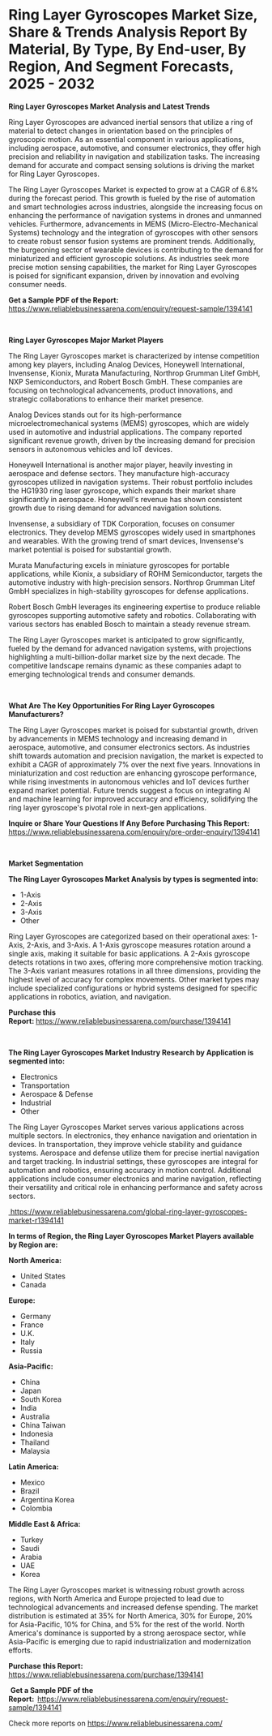 <p><h1>Ring Layer Gyroscopes Market Size, Share & Trends Analysis Report By Material, By Type, By End-user, By Region, And Segment Forecasts, 2025 - 2032</h1></p><p><strong>Ring Layer Gyroscopes Market Analysis and Latest Trends</strong></p>
<p><p>Ring Layer Gyroscopes are advanced inertial sensors that utilize a ring of material to detect changes in orientation based on the principles of gyroscopic motion. As an essential component in various applications, including aerospace, automotive, and consumer electronics, they offer high precision and reliability in navigation and stabilization tasks. The increasing demand for accurate and compact sensing solutions is driving the market for Ring Layer Gyroscopes.</p><p>The Ring Layer Gyroscopes Market is expected to grow at a CAGR of 6.8% during the forecast period. This growth is fueled by the rise of automation and smart technologies across industries, alongside the increasing focus on enhancing the performance of navigation systems in drones and unmanned vehicles. Furthermore, advancements in MEMS (Micro-Electro-Mechanical Systems) technology and the integration of gyroscopes with other sensors to create robust sensor fusion systems are prominent trends. Additionally, the burgeoning sector of wearable devices is contributing to the demand for miniaturized and efficient gyroscopic solutions. As industries seek more precise motion sensing capabilities, the market for Ring Layer Gyroscopes is poised for significant expansion, driven by innovation and evolving consumer needs.</p></p>
<p><strong>Get a Sample PDF of the Report:&nbsp;</strong> <a href="https://www.reliablebusinessarena.com/enquiry/request-sample/1394141?utm_campaign=1892&utm_medium=2&utm_source=Github&utm_content=ia&utm_term=22032025&utm_id=ring-layer-gyroscopes">https://www.reliablebusinessarena.com/enquiry/request-sample/1394141</a></p>
<p>&nbsp;</p>
<p><strong>Ring Layer Gyroscopes Major Market Players</strong></p>
<p><p>The Ring Layer Gyroscopes market is characterized by intense competition among key players, including Analog Devices, Honeywell International, Invensense, Kionix, Murata Manufacturing, Northrop Grumman Litef GmbH, NXP Semiconductors, and Robert Bosch GmbH. These companies are focusing on technological advancements, product innovations, and strategic collaborations to enhance their market presence.</p><p>Analog Devices stands out for its high-performance microelectromechanical systems (MEMS) gyroscopes, which are widely used in automotive and industrial applications. The company reported significant revenue growth, driven by the increasing demand for precision sensors in autonomous vehicles and IoT devices.</p><p>Honeywell International is another major player, heavily investing in aerospace and defense sectors. They manufacture high-accuracy gyroscopes utilized in navigation systems. Their robust portfolio includes the HG1930 ring laser gyroscope, which expands their market share significantly in aerospace. Honeywell's revenue has shown consistent growth due to rising demand for advanced navigation solutions.</p><p>Invensense, a subsidiary of TDK Corporation, focuses on consumer electronics. They develop MEMS gyroscopes widely used in smartphones and wearables. With the growing trend of smart devices, Invensense's market potential is poised for substantial growth.</p><p>Murata Manufacturing excels in miniature gyroscopes for portable applications, while Kionix, a subsidiary of ROHM Semiconductor, targets the automotive industry with high-precision sensors. Northrop Grumman Litef GmbH specializes in high-stability gyroscopes for defense applications.</p><p>Robert Bosch GmbH leverages its engineering expertise to produce reliable gyroscopes supporting automotive safety and robotics. Collaborating with various sectors has enabled Bosch to maintain a steady revenue stream.</p><p>The Ring Layer Gyroscopes market is anticipated to grow significantly, fueled by the demand for advanced navigation systems, with projections highlighting a multi-billion-dollar market size by the next decade. The competitive landscape remains dynamic as these companies adapt to emerging technological trends and consumer demands.</p></p>
<p>&nbsp;</p>
<p><strong>What Are The Key Opportunities For Ring Layer Gyroscopes Manufacturers?</strong></p>
<p><p>The Ring Layer Gyroscopes market is poised for substantial growth, driven by advancements in MEMS technology and increasing demand in aerospace, automotive, and consumer electronics sectors. As industries shift towards automation and precision navigation, the market is expected to exhibit a CAGR of approximately 7% over the next five years. Innovations in miniaturization and cost reduction are enhancing gyroscope performance, while rising investments in autonomous vehicles and IoT devices further expand market potential. Future trends suggest a focus on integrating AI and machine learning for improved accuracy and efficiency, solidifying the ring layer gyroscope's pivotal role in next-gen applications.</p></p>
<p><strong>Inquire or Share Your Questions If Any Before Purchasing This Report:</strong> <a href="https://www.reliablebusinessarena.com/enquiry/pre-order-enquiry/1394141?utm_campaign=1892&utm_medium=2&utm_source=Github&utm_content=ia&utm_term=22032025&utm_id=ring-layer-gyroscopes">https://www.reliablebusinessarena.com/enquiry/pre-order-enquiry/1394141</a></p>
<p>&nbsp;</p>
<p><strong>Market Segmentation</strong></p>
<p><strong>The Ring Layer Gyroscopes Market Analysis by types is segmented into:</strong></p>
<p><ul><li>1-Axis</li><li>2-Axis</li><li>3-Axis</li><li>Other</li></ul></p>
<p><p>Ring Layer Gyroscopes are categorized based on their operational axes: 1-Axis, 2-Axis, and 3-Axis. A 1-Axis gyroscope measures rotation around a single axis, making it suitable for basic applications. A 2-Axis gyroscope detects rotations in two axes, offering more comprehensive motion tracking. The 3-Axis variant measures rotations in all three dimensions, providing the highest level of accuracy for complex movements. Other market types may include specialized configurations or hybrid systems designed for specific applications in robotics, aviation, and navigation.</p></p>
<p><strong>Purchase this Report:&nbsp;</strong><a href="https://www.reliablebusinessarena.com/purchase/1394141?utm_campaign=1892&utm_medium=2&utm_source=Github&utm_content=ia&utm_term=22032025&utm_id=ring-layer-gyroscopes">https://www.reliablebusinessarena.com/purchase/1394141</a></p>
<p>&nbsp;</p>
<p><strong>The Ring Layer Gyroscopes Market Industry Research by Application is segmented into:</strong></p>
<p><ul><li>Electronics</li><li>Transportation</li><li>Aerospace & Defense</li><li>Industrial</li><li>Other</li></ul></p>
<p><p>The Ring Layer Gyroscopes Market serves various applications across multiple sectors. In electronics, they enhance navigation and orientation in devices. In transportation, they improve vehicle stability and guidance systems. Aerospace and defense utilize them for precise inertial navigation and target tracking. In industrial settings, these gyroscopes are integral for automation and robotics, ensuring accuracy in motion control. Additional applications include consumer electronics and marine navigation, reflecting their versatility and critical role in enhancing performance and safety across sectors.</p></p>
<p><a href="https://www.reliablebusinessarena.com/global-ring-layer-gyroscopes-market-r1394141?utm_campaign=1892&utm_medium=2&utm_source=Github&utm_content=ia&utm_term=22032025&utm_id=ring-layer-gyroscopes">&nbsp;https://www.reliablebusinessarena.com/global-ring-layer-gyroscopes-market-r1394141</a></p>
<p><strong>In terms of Region, the Ring Layer Gyroscopes Market Players available by Region are:</strong></p>
<p>
    <p> <strong> North America: </strong>
        <ul>
            <li>United States</li>
            <li>Canada</li>
        </ul>
        </p> 
    <p> <strong> Europe: </strong>
        <ul>
            <li>Germany</li>
            <li>France</li>
            <li>U.K.</li>
            <li>Italy</li>
            <li>Russia</li>
        </ul>
        </p> 
    <p> <strong> Asia-Pacific: </strong>
        <ul>
            <li>China</li>
            <li>Japan</li>
            <li>South Korea</li>
            <li>India</li>
            <li>Australia</li>
            <li>China Taiwan</li>
            <li>Indonesia</li>
            <li>Thailand</li>
            <li>Malaysia</li>
        </ul>
        </p> 
    <p> <strong> Latin America: </strong>
        <ul>
            <li>Mexico</li>
            <li>Brazil</li>
            <li>Argentina Korea</li>
            <li>Colombia</li>
        </ul>
        </p> 
    <p> <strong> Middle East & Africa: </strong>
        <ul>
            <li>Turkey</li>
            <li>Saudi</li>
            <li>Arabia</li>
            <li>UAE</li>
            <li>Korea</li>
        </ul>
    </p>
    </p>
<p><p>The Ring Layer Gyroscopes market is witnessing robust growth across regions, with North America and Europe projected to lead due to technological advancements and increased defense spending. The market distribution is estimated at 35% for North America, 30% for Europe, 20% for Asia-Pacific, 10% for China, and 5% for the rest of the world. North America's dominance is supported by a strong aerospace sector, while Asia-Pacific is emerging due to rapid industrialization and modernization efforts.</p></p>
<p><strong>Purchase this Report: </strong><a href="https://www.reliablebusinessarena.com/purchase/1394141?utm_campaign=1892&utm_medium=2&utm_source=Github&utm_content=ia&utm_term=22032025&utm_id=ring-layer-gyroscopes">https://www.reliablebusinessarena.com/purchase/1394141</a></p>
<p>&nbsp;<strong>Get a Sample PDF of the Report:&nbsp;&nbsp;</strong><a href="https://www.reliablebusinessarena.com/enquiry/request-sample/1394141?utm_campaign=1892&utm_medium=2&utm_source=Github&utm_content=ia&utm_term=22032025&utm_id=ring-layer-gyroscopes">https://www.reliablebusinessarena.com/enquiry/request-sample/1394141</a></p>
<p><strong></strong></p>
<p>Check more reports on <a href="https://www.reliablebusinessarena.com/?utm_campaign=1892&utm_medium=2&utm_source=Github&utm_content=ia&utm_term=22032025&utm_id=ring-layer-gyroscopes">https://www.reliablebusinessarena.com/</a></p>